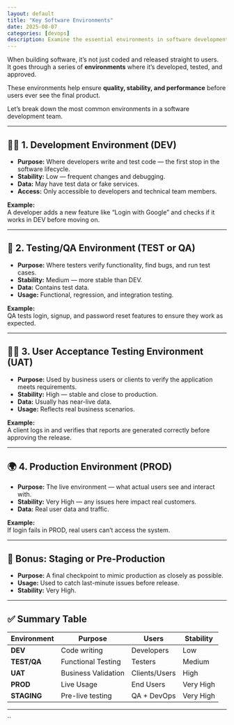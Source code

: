 ```yaml
---
layout: default
title: "Key Software Environments"
date: 2025-08-07
categories: [devops]
description: Examine the essential environments in software development and their role in delivering quality systems.
---
```


When building software, it’s not just coded and released straight to users.  
It goes through a series of **environments** where it’s developed, tested, and approved. 

These environments help ensure **quality, stability, and performance** before users ever see the final product.

Let’s break down the most common environments in a software development team.

---

## 🧑‍💻 1. Development Environment (DEV)
- **Purpose:** Where developers write and test code — the first stop in the software lifecycle.  
- **Stability:** Low — frequent changes and debugging.  
- **Data:** May have test data or fake services.  
- **Access:** Only accessible to developers and technical team members.

**Example:**  
A developer adds a new feature like “Login with Google” and checks if it works in DEV before moving on.

---

## 🧪 2. Testing/QA Environment (TEST or QA)
- **Purpose:** Where testers verify functionality, find bugs, and run test cases.  
- **Stability:** Medium — more stable than DEV.  
- **Data:** Contains test data.  
- **Usage:** Functional, regression, and integration testing.

**Example:**  
QA tests login, signup, and password reset features to ensure they work as expected.

---

## 🧑‍⚖️ 3. User Acceptance Testing Environment (UAT)
- **Purpose:** Used by business users or clients to verify the application meets requirements.  
- **Stability:** High — stable and close to production.  
- **Data:** Usually has near-live data.  
- **Usage:** Reflects real business scenarios.

**Example:**  
A client logs in and verifies that reports are generated correctly before approving the release.

---

## 🌍 4. Production Environment (PROD)
- **Purpose:** The live environment — what actual users see and interact with.  
- **Stability:** Very High — any issues here impact real customers.  
- **Data:** Real user data and traffic.

**Example:**  
If login fails in PROD, real users can’t access the system.

---

## 🔄 Bonus: Staging or Pre-Production
- **Purpose:** A final checkpoint to mimic production as closely as possible.  
- **Usage:** Used to catch last-minute issues before release.  
- **Stability:** Very High.

---

## ✅ Summary Table

| Environment | Purpose              | Users               | Stability   |
|-------------|----------------------|---------------------|-------------|
| **DEV**     | Code writing         | Developers          | Low         |
| **TEST/QA** | Functional Testing   | Testers             | Medium      |
| **UAT**     | Business Validation  | Clients/Users       | High        |
| **PROD**    | Live Usage           | End Users           | Very High   |
| **STAGING** | Pre-live testing     | QA + DevOps         | Very High   |

---
``
